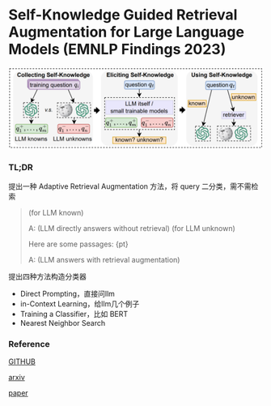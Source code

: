 # Self-Knowledge Guided Retrieval Augmentation for Large Language Models (EMNLP Findings 2023)

<img src="https://github.com/THUNLP-MT/SKR/blob/main/figs/skr.png?raw=true" width="800">

###  TL;DR
提出一种 Adaptive Retrieval Augmentation 方法，将 query 二分类，需不需检索

> (for LLM known)
> 
> A: (LLM directly answers without retrieval)
> (for LLM unknown)
> 
> Here are some passages: {pt}
> 
> A: (LLM answers with retrieval augmentation)

提出四种方法构造分类器
- Direct Prompting，直接问llm
- in-Context Learning，给llm几个例子
- Training a Classifier，比如 BERT
- Nearest Neighbor Search


### Reference
[GITHUB](https://github.com/THUNLP-MT/SKR)

[arxiv](https://arxiv.org/abs/2310.05002)

[paper](https://aclanthology.org/2023.findings-emnlp.691.pdf)